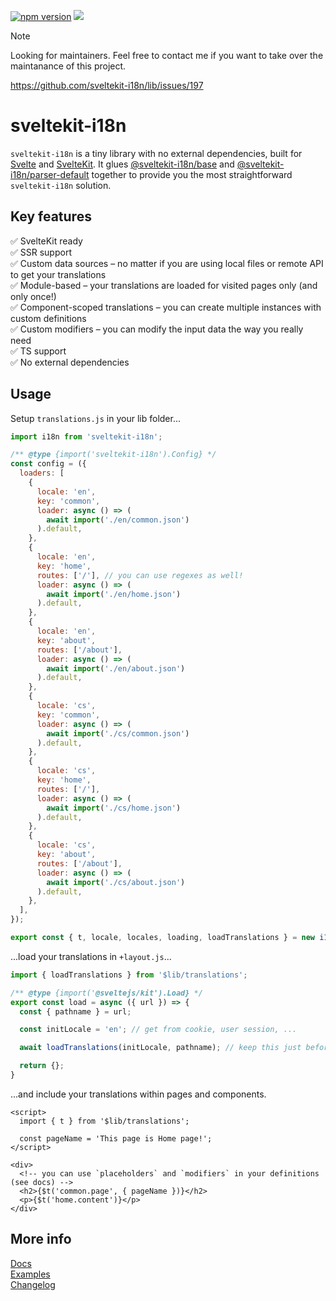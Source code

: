 [![npm version](https://badge.fury.io/js/sveltekit-i18n.svg)](https://badge.fury.io/js/sveltekit-i18n) ![](https://github.com/sveltekit-i18n/lib/workflows/Tests/badge.svg)

> [!NOTE]
> Looking for maintainers. Feel free to contact me if you want to take over the maintanance of this project.
> 
> https://github.com/sveltekit-i18n/lib/issues/197


# sveltekit-i18n
`sveltekit-i18n` is a tiny library with no external dependencies, built for [Svelte](https://github.com/sveltejs/svelte) and [SvelteKit](https://github.com/sveltejs/kit). It glues [@sveltekit-i18n/base](https://github.com/sveltekit-i18n/base) and [@sveltekit-i18n/parser-default](https://github.com/sveltekit-i18n/parsers/tree/master/parser-default) together to provide you the most straightforward `sveltekit-i18n` solution.

## Key features

✅ SvelteKit ready\
✅ SSR support\
✅ Custom data sources – no matter if you are using local files or remote API to get your translations\
✅ Module-based – your translations are loaded for visited pages only (and only once!)\
✅ Component-scoped translations – you can create multiple instances with custom definitions\
✅ Custom modifiers – you can modify the input data the way you really need\
✅ TS support\
✅ No external dependencies

## Usage

Setup `translations.js` in your lib folder...
```javascript
import i18n from 'sveltekit-i18n';

/** @type {import('sveltekit-i18n').Config} */
const config = ({
  loaders: [
    {
      locale: 'en',
      key: 'common',
      loader: async () => (
        await import('./en/common.json')
      ).default,
    },
    {
      locale: 'en',
      key: 'home',
      routes: ['/'], // you can use regexes as well!
      loader: async () => (
        await import('./en/home.json')
      ).default,
    },
    {
      locale: 'en',
      key: 'about',
      routes: ['/about'],
      loader: async () => (
        await import('./en/about.json')
      ).default,
    },
    {
      locale: 'cs',
      key: 'common',
      loader: async () => (
        await import('./cs/common.json')
      ).default,
    },
    {
      locale: 'cs',
      key: 'home',
      routes: ['/'],
      loader: async () => (
        await import('./cs/home.json')
      ).default,
    },
    {
      locale: 'cs',
      key: 'about',
      routes: ['/about'],
      loader: async () => (
        await import('./cs/about.json')
      ).default,
    },
  ],
});

export const { t, locale, locales, loading, loadTranslations } = new i18n(config);
```

...load your translations in `+layout.js`...

```javascript
import { loadTranslations } from '$lib/translations';

/** @type {import('@sveltejs/kit').Load} */
export const load = async ({ url }) => {
  const { pathname } = url;

  const initLocale = 'en'; // get from cookie, user session, ...

  await loadTranslations(initLocale, pathname); // keep this just before the `return`

  return {};
}
```

...and include your translations within pages and components.

```svelte
<script>
  import { t } from '$lib/translations';

  const pageName = 'This page is Home page!';
</script>

<div>
  <!-- you can use `placeholders` and `modifiers` in your definitions (see docs) -->
  <h2>{$t('common.page', { pageName })}</h2>
  <p>{$t('home.content')}</p>
</div>
```

## More info
[Docs](https://github.com/sveltekit-i18n/lib/tree/master/docs/README.md)\
[Examples](https://github.com/sveltekit-i18n/lib/tree/master/examples)\
[Changelog](https://github.com/sveltekit-i18n/lib/releases)
